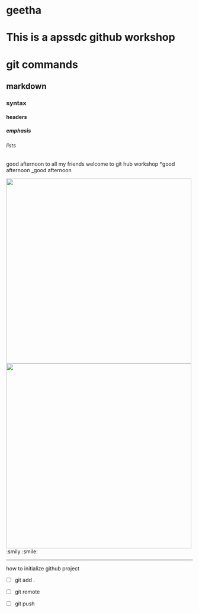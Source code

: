 # geetha
# This is a apssdc github workshop
# git commands
## markdown
### syntax
#### headers
##### emphasis
###### lists
good afternoon to all my friends welcome to git hub workshop
*good afternoon
_good afternoon

<img src="https://images.pexels.com/photos/658687/pexels-photo-658687.jpeg?cs=srgb&dl=pexels-cindy-gustafson-658687.jpg&fm=jpg" width="500" height="500">
<img src="https://hips.hearstapps.com/hmg-prod.s3.amazonaws.com/images/sunflower-1508785046.jpg" width="500" height="500">
:smily
:smile:
<hr>


how to initialize github project
-  [ ] git add .
-  [ ] git remote
-  [ ] git push

  
